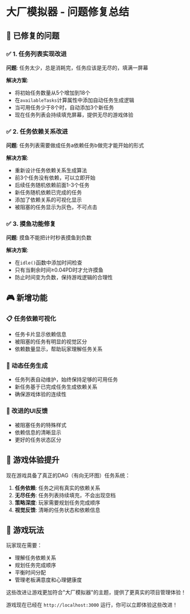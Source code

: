 # 大厂模拟器 - 问题修复总结

## 🎯 已修复的问题

### ✅ 1. 任务列表实现改进
**问题**: 任务太少，总是消耗完，任务应该是无尽的，填满一屏幕

**解决方案**:
- 将初始任务数量从5个增加到18个
- 在`availableTasks`计算属性中添加自动任务生成逻辑
- 当可用任务少于8个时，自动添加3个新任务
- 现在任务列表会持续填充屏幕，提供无尽的游戏体验

### ✅ 2. 任务依赖关系改进
**问题**: 任务列表需要做成任务a依赖任务b做完才能开始的形式

**解决方案**:
- 重新设计任务依赖关系生成算法
- 前3个任务没有依赖，可以立即开始
- 后续任务随机依赖前面1-3个任务
- 新任务随机依赖已完成的任务
- 添加了依赖关系的可视化显示
- 被阻塞的任务显示为灰色，不可点击

### ✅ 3. 摸鱼功能修复
**问题**: 摸鱼不能把计时秒表摸鱼到负数

**解决方案**:
- 在`idle()`函数中添加时间检查
- 只有当剩余时间≥0.04PD时才允许摸鱼
- 防止时间变为负数，保持游戏逻辑的合理性

## 🎮 新增功能

### 📋 任务依赖可视化
- 任务卡片显示依赖信息
- 被阻塞的任务有明显的视觉区分
- 依赖数量显示，帮助玩家理解任务关系

### 🔄 动态任务生成
- 任务列表自动维护，始终保持足够的可用任务
- 新任务基于已完成任务生成依赖关系
- 确保游戏体验的连续性

### 🎨 改进的UI反馈
- 被阻塞任务的特殊样式
- 依赖信息的清晰显示
- 更好的任务状态区分

## 🚀 游戏体验提升

现在游戏具备了真正的DAG（有向无环图）任务系统：

1. **任务依赖**: 任务之间有真实的依赖关系
2. **无尽任务**: 任务列表持续填充，不会出现空档
3. **策略深度**: 玩家需要规划任务完成顺序
4. **视觉反馈**: 清晰的任务状态和依赖信息

## 🎯 游戏玩法

玩家现在需要：
- 理解任务依赖关系
- 规划任务完成顺序
- 平衡时间分配
- 管理老板满意度和心理健康度

这些改进让游戏更加符合"大厂模拟器"的主题，提供了更真实的项目管理体验！

游戏现在已经在 `http://localhost:3000` 运行，你可以立即体验这些改进！
